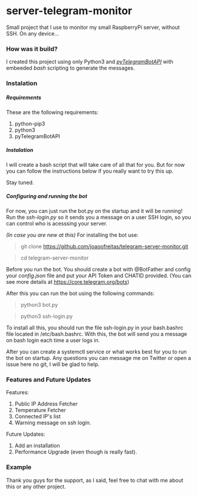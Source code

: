 # server-telegram-monitor
Small project that I use to monitor my small RaspberryPi server, without SSH. On any device...

### How was it build?
I created this project using only Python3 and _[pyTelegramBotAPI](https://github.com/eternnoir/pyTelegramBotAPI)_ with embeeded _bash_ scripting to generate the messages.

### Instalation
##### Requirements
These are the following requirements:
1. python-pip3
2. python3
3. pyTelegramBotAPI

##### Instalation
I will create a bash script that will take care of all that for you. But for now you can follow the instructions below if you really want to try this up.

Stay tuned.

##### Configuring and running the bot

For now, you can just run the bot.py on the startup and it will be running!
Run the _ssh-login.py_ so it sends you a message on a user SSH login, so you can control who is acesssing
your server.

*(In case you are new at this)*
For installing the bot use: 

> git clone https://github.com/joaoofreitas/telegram-server-monitor.git

> cd telegram-server-monitor

Before you run the bot. You should create a bot with @BotFather and config your _config.json_ file and put your API Token and CHATID provided.
(You can see more details at https://core.telegram.org/bots)

After this you can run the bot using the following commands:

> python3 bot.py

> python3 ssh-login.py

To install all this, you should run the file ssh-login.py in your bash.bashrc file located in /etc/bash.bashrc.
With this, the bot will send you a message on bash login each time a user logs in.

After you can create a systemctl service or what works best for you to run the bot on startup.
Any questions you can message me on Twitter or open a issue here no git, I will be glad to help.

### Features and Future Updates
Features:
1. Public IP Address Fetcher
2. Temperature Fetcher
3. Connected IP's list
4. Warning message on ssh login.

Future Updates:
1. Add an installation
2. Performance Upgrade (even though is really fast).

### Example


Thank you guys for the support, as I said, feel free to chat with me about this or any other project. 
